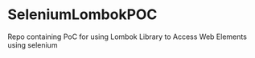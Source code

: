 # SeleniumLombokPOC
Repo containing PoC for using Lombok Library to Access Web Elements using selenium
